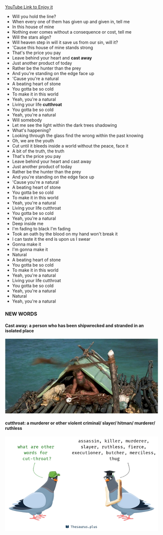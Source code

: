 [YouTube Link to Enjoy it](https://www.youtube.com/watch?v=V5M2WZiAy6k)

- Will you hold the line?
- When every one of them has given up and given in, tell me
- In this house of mine
- Nothing ever comes without a consequence or cost, tell me
- Will the stars align?
- Will heaven step in will it save us from our sin, will it?
- 'Cause this house of mine stands strong
- That's the price you pay
- Leave behind your heart and **cast away**
- Just another product of today
- Rather be the hunter than the prey
- And you're standing on the edge face up
- 'Cause you're a natural
- A beating heart of stone
- You gotta be so cold
- To make it in this world
- Yeah, you're a natural
- Living your life **cutthroat**
- You gotta be so cold
- Yeah, you're a natural
- Will somebody
- Let me see the light within the dark trees shadowing
- What's happening?
- Looking through the glass find the wrong within the past knowing
- Oh, we are the youth
- Cut until it bleeds inside a world without the peace, face it
- A bit of the truth, the truth
- That's the price you pay
- Leave behind your heart and cast away
- Just another product of today
- Rather be the hunter than the prey
- And you're standing on the edge face up
- 'Cause you're a natural
- A beating heart of stone
- You gotta be so cold
- To make it in this world
- Yeah, you're a natural
- Living your life cutthroat
- You gotta be so cold
- Yeah, you're a natural
- Deep inside me
- I'm fading to black I'm fading
- Took an oath by the blood on my hand won't break it
- I can taste it the end is upon us I swear
- Gonna make it
- I'm gonna make it
- Natural
- A beating heart of stone
- You gotta be so cold
- To make it in this world
- Yeah, you're a natural
- Living your life cutthroat
- You gotta be so cold
- Yeah, you're a natural
- Natural
- Yeah, you're a natural


### NEW WORDS

#### **Cast away**: a person who has been shipwrecked and stranded in an isolated place

![cast away](cast-away.jpg)

#### **cutthroat**: a murderer or other violent criminal/ slayer/ hitman/ murderer/ ruthless

![cutthroat](cut-throat.png)
